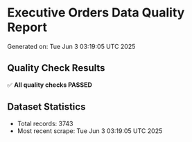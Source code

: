 # Executive Orders Data Quality Report
Generated on: Tue Jun  3 03:19:05 UTC 2025

## Quality Check Results
✅ **All quality checks PASSED**

## Dataset Statistics
- Total records: 3743
- Most recent scrape: Tue Jun  3 03:19:05 UTC 2025
